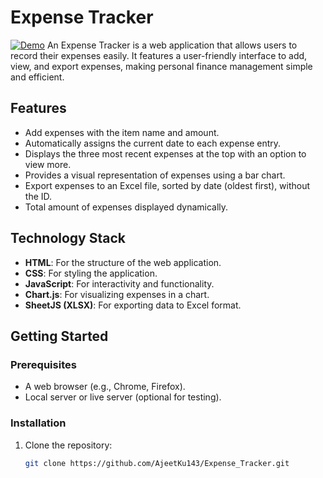 # Expense Tracker

[![Demo](https://img.shields.io/badge/Demo-ExpenseTracker-blue)](https://ajeetku143.github.io/Expense_Tracker/)
An Expense Tracker is a web application that allows users to record their expenses easily. It features a user-friendly interface to add, view, and export expenses, making personal finance management simple and efficient.

## Features

- Add expenses with the item name and amount.
- Automatically assigns the current date to each expense entry.
- Displays the three most recent expenses at the top with an option to view more.
- Provides a visual representation of expenses using a bar chart.
- Export expenses to an Excel file, sorted by date (oldest first), without the ID.
- Total amount of expenses displayed dynamically.

## Technology Stack

- **HTML**: For the structure of the web application.
- **CSS**: For styling the application.
- **JavaScript**: For interactivity and functionality.
- **Chart.js**: For visualizing expenses in a chart.
- **SheetJS (XLSX)**: For exporting data to Excel format.

## Getting Started

### Prerequisites

- A web browser (e.g., Chrome, Firefox).
- Local server or live server (optional for testing).

### Installation

1. Clone the repository:
   ```bash
   git clone https://github.com/AjeetKu143/Expense_Tracker.git
